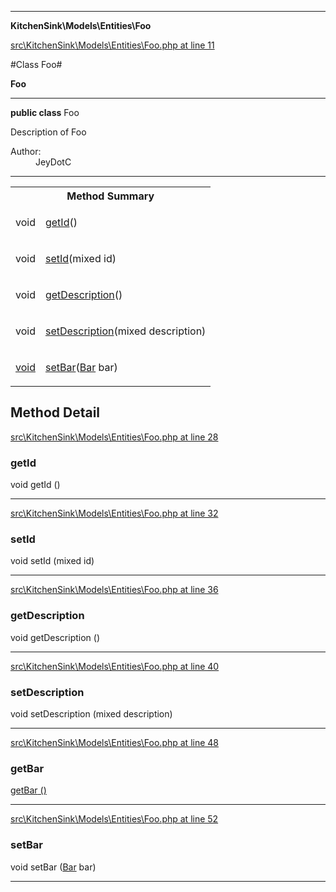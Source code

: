 

- - -

**KitchenSink\Models\Entities\Foo**


<a href="https://github.com/JeyDotC/Hirudo/blob/make-composer-compatible/src/KitchenSink/Models/Entities/Foo.php#L11" target='_blank'>src\KitchenSink\Models\Entities\Foo.php at line 11</a>

#Class Foo#

**Foo**




- - -

<p><strong>public  class</strong> <span>Foo</span></p>

<div class="comment" id="overview_description"><p>Description of Foo</p></div>

<dl>
<dt>Author:</dt>
<dd>JeyDotC</dd>
</dl>


<hr />

<table id="summary_method">
<tr><th colspan="2">Method Summary</th></tr>
<tr>
<td><span class='k'></span> <span class='nx'>void</span></td>
<td class="description"><p class="name"><a href="#getid">getId</a>()</p></td>
</tr>
<tr>
<td><span class='k'></span> <span class='nx'>void</span></td>
<td class="description"><p class="name"><a href="#setid">setId</a>(mixed id)</p></td>
</tr>
<tr>
<td><span class='k'></span> <span class='nx'>void</span></td>
<td class="description"><p class="name"><a href="#getdescription">getDescription</a>()</p></td>
</tr>
<tr>
<td><span class='k'></span> <span class='nx'>void</span></td>
<td class="description"><p class="name"><a href="#setdescription">setDescription</a>(mixed description)</p></td>
</tr>
<tr>
<td><span class='k'></span> <span class='nx'><a href='https://github.com/JeyDotC/Hirudo-docs/blob/master/KitchenSink/Models/Entities/Bar.md>Bar</a></span></td>
<td class="description"><p class="name"><a href="#getbar">getBar</a>()</p><p class="description"></p></td>
</tr>
<tr>
<td><span class='k'></span> <span class='nx'>void</span></td>
<td class="description"><p class="name"><a href="#setbar">setBar</a>(<a href="https://github.com/JeyDotC/Hirudo-docs/blob/master/KitchenSink/Models/Entities/Bar.md">Bar</a> bar)</p></td>
</tr>
</table>

<h2 id="detail_method">Method Detail</h2>

<a href="https://github.com/JeyDotC/Hirudo/blob/make-composer-compatible/src/KitchenSink/Models/Entities/Foo.php#L28" target='_blank'>src\KitchenSink\Models\Entities\Foo.php at line 28</a>

<h3 id="getId()">getId</h3>
<span class='k'></span> <span class='nx'>void</span> <span class='nf'>getId</span> ()

<div class="details">

</div>

- - -


<a href="https://github.com/JeyDotC/Hirudo/blob/make-composer-compatible/src/KitchenSink/Models/Entities/Foo.php#L32" target='_blank'>src\KitchenSink\Models\Entities\Foo.php at line 32</a>

<h3 id="setId()">setId</h3>
<span class='k'></span> <span class='nx'>void</span> <span class='nf'>setId</span> (mixed id)

<div class="details">

</div>

- - -


<a href="https://github.com/JeyDotC/Hirudo/blob/make-composer-compatible/src/KitchenSink/Models/Entities/Foo.php#L36" target='_blank'>src\KitchenSink\Models\Entities\Foo.php at line 36</a>

<h3 id="getDescription()">getDescription</h3>
<span class='k'></span> <span class='nx'>void</span> <span class='nf'>getDescription</span> ()

<div class="details">

</div>

- - -


<a href="https://github.com/JeyDotC/Hirudo/blob/make-composer-compatible/src/KitchenSink/Models/Entities/Foo.php#L40" target='_blank'>src\KitchenSink\Models\Entities\Foo.php at line 40</a>

<h3 id="setDescription()">setDescription</h3>
<span class='k'></span> <span class='nx'>void</span> <span class='nf'>setDescription</span> (mixed description)

<div class="details">

</div>

- - -


<a href="https://github.com/JeyDotC/Hirudo/blob/make-composer-compatible/src/KitchenSink/Models/Entities/Foo.php#L48" target='_blank'>src\KitchenSink\Models\Entities\Foo.php at line 48</a>

<h3 id="getBar()">getBar</h3>
<span class='k'></span> <span class='nx'><a href='https://github.com/JeyDotC/Hirudo-docs/blob/master/KitchenSink/Models/Entities/Bar.md>Bar</a></span> <span class='nf'>getBar</span> ()

<div class="details">
<p></p>
</div>

- - -


<a href="https://github.com/JeyDotC/Hirudo/blob/make-composer-compatible/src/KitchenSink/Models/Entities/Foo.php#L52" target='_blank'>src\KitchenSink\Models\Entities\Foo.php at line 52</a>

<h3 id="setBar()">setBar</h3>
<span class='k'></span> <span class='nx'>void</span> <span class='nf'>setBar</span> (<a href="https://github.com/JeyDotC/Hirudo-docs/blob/master/KitchenSink/Models/Entities/Bar.md">Bar</a> bar)

<div class="details">

</div>

- - -

